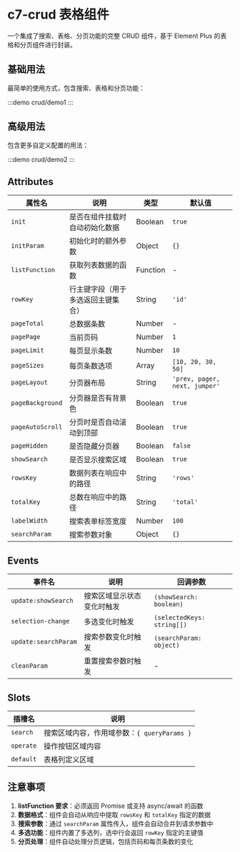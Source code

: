 # c7-crud 表格组件

一个集成了搜索、表格、分页功能的完整 CRUD 组件，基于 Element Plus 的表格和分页组件进行封装。

## 基础用法

最简单的使用方式，包含搜索、表格和分页功能：

:::demo
crud/demo1
:::

## 高级用法

包含更多自定义配置的用法：

:::demo
crud/demo2
:::

## Attributes

| 属性名 | 说明 | 类型 | 默认值 |
|--------|------|------|--------|
| `init` | 是否在组件挂载时自动初始化数据 | Boolean | `true` |
| `initParam` | 初始化时的额外参数 | Object | `{}` |
| `listFunction` | 获取列表数据的函数 | Function | - |
| `rowKey` | 行主键字段（用于多选返回主键集合） | String | `'id'` |
| `pageTotal` | 总数据条数 | Number | - |
| `pagePage` | 当前页码 | Number | `1` |
| `pageLimit` | 每页显示条数 | Number | `10` |
| `pageSizes` | 每页条数选项 | Array | `[10, 20, 30, 50]` |
| `pageLayout` | 分页器布局 | String | `'prev, pager, next, jumper'` |
| `pageBackground` | 分页器是否有背景色 | Boolean | `true` |
| `pageAutoScroll` | 分页时是否自动滚动到顶部 | Boolean | `true` |
| `pageHidden` | 是否隐藏分页器 | Boolean | `false` |
| `showSearch` | 是否显示搜索区域 | Boolean | `true` |
| `rowsKey` | 数据列表在响应中的路径 | String | `'rows'` |
| `totalKey` | 总数在响应中的路径 | String | `'total'` |
| `labelWidth` | 搜索表单标签宽度 | Number | `100` |
| `searchParam` | 搜索参数对象 | Object | `{}` |

## Events

| 事件名 | 说明 | 回调参数 |
|--------|------|----------|
| `update:showSearch` | 搜索区域显示状态变化时触发 | `(showSearch: boolean)` |
| `selection-change` | 多选变化时触发 | `(selectedKeys: string[])` |
| `update:searchParam` | 搜索参数变化时触发 | `(searchParam: object)` |
| `cleanParam` | 重置搜索参数时触发 | - |

## Slots

| 插槽名 | 说明 |
|--------|------|
| `search` | 搜索区域内容，作用域参数：`{ queryParams }` |
| `operate` | 操作按钮区域内容 |
| `default` | 表格列定义区域 |

## 注意事项

1. **listFunction 要求**：必须返回 Promise 或支持 async/await 的函数
2. **数据格式**：组件会自动从响应中提取 `rowsKey` 和 `totalKey` 指定的数据
3. **搜索参数**：通过 `searchParam` 属性传入，组件会自动合并到请求参数中
4. **多选功能**：组件内置了多选列，选中行会返回 `rowKey` 指定的主键值
5. **分页处理**：组件自动处理分页逻辑，包括页码和每页条数的变化

